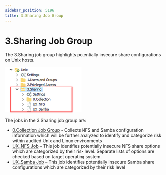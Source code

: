 ```yaml
---
sidebar_position: 5196
title: 3.Sharing Job Group
---
```


# 3.Sharing Job Group

The 3.Sharing job group highlights potentially insecure share configurations on Unix hosts.

![3.Sharing Job Group in the Jobs Tree](../../../../../../../static/images/AccessAnalyzer_12.0/Content/Resources/Images/EnterpriseAuditor/Solutions/Unix/Sharing/JobsTree.png "3.Sharing Job Group in the Jobs Tree")

The jobs in the 3.Sharing job group are:

* [0.Collection Job Group](Collection/Overview "0.Collection Job Group") - Collects NFS and Samba configuration information which will be further analyzed to identify and categorize risk within audited Unix and Linux environments
* [UX\_NFS Job](UX_NFS "UX_NFS Job") – This job identifies potentially insecure NFS share options which are categorized by their risk level. Separate lists of options are checked based on target operating system.
* [UX\_Samba Job](UX_Samba "UX_Samba Job") – This job identifies potentially insecure Samba share configurations which are categorized by their risk level